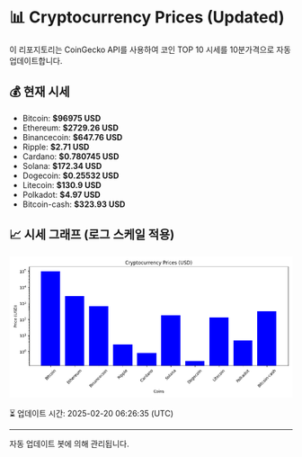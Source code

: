 
# 📊 Cryptocurrency Prices (Updated)

이 리포지토리는 CoinGecko API를 사용하여 코인 TOP 10 시세를 10분가격으로 자동 업데이트합니다.

## 💰 현재 시세
- Bitcoin: **$96975 USD**
- Ethereum: **$2729.26 USD**
- Binancecoin: **$647.76 USD**
- Ripple: **$2.71 USD**
- Cardano: **$0.780745 USD**
- Solana: **$172.34 USD**
- Dogecoin: **$0.25532 USD**
- Litecoin: **$130.9 USD**
- Polkadot: **$4.97 USD**
- Bitcoin-cash: **$323.93 USD**

## 📈 시세 그래프 (로그 스케일 적용)
![Crypto Prices](crypto_prices.png)

⏳ 업데이트 시간: 2025-02-20 06:26:35 (UTC)

---
자동 업데이트 봇에 의해 관리됩니다.
